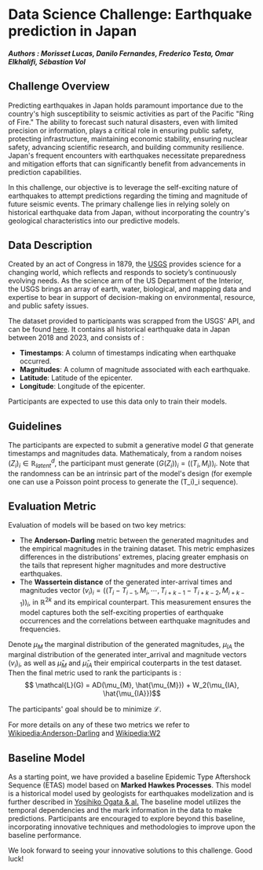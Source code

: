 # Data Science Challenge: Earthquake prediction in Japan
##### Authors : Morisset Lucas, Danilo Fernandes, Frederico Testa, Omar Elkhalifi, Sébastion Vol

## Challenge Overview

Predicting earthquakes in Japan holds paramount importance due to the country's high susceptibility to seismic activities as part of the Pacific "Ring of Fire." The ability to forecast such natural disasters, even with limited precision or information, plays a critical role in ensuring public safety, protecting infrastructure, maintaining economic stability, ensuring nuclear safety, advancing scientific research, and building community resilience. Japan's frequent encounters with earthquakes necessitate preparedness and mitigation efforts that can significantly benefit from advancements in prediction capabilities. 

In this challenge, our objective is to leverage the self-exciting nature of earthquakes to attempt predictions regarding the timing and magnitude of future seismic events. The primary challenge lies in relying solely on historical earthquake data from Japan, without incorporating the country's geological characteristics into our predictive models.

## Data Description

Created by an act of Congress in 1879, the [USGS](https://www.usgs.gov/) provides science for a changing world, which reflects and responds to society’s continuously evolving needs. As the science arm of the US Department of the Interior, the USGS brings an array of earth, water, biological, and mapping data and expertise to bear in support of decision-making on environmental, resource, and public safety issues.

The dataset provided to participants was scrapped from the USGS' API, and can be found [here](https://earthquake.usgs.gov/fdsnws/event/1/). It contains all historical earthquake data in Japan between 2018 and 2023, and consists of :
- **Timestamps**: A column of timestamps indicating when earthquake occurred.
- **Magnitudes**: A column of magnitude associated with each earthquake.
- **Latitude**: Latitude of the epicenter.
- **Longitude**: Longitude of the epicenter.

Participants are expected to use this data only to train their models.

## Guidelines

The participants are expected to submit a generative model $G$ that generate timestamps and magnitudes data. Mathematicaly, from a random noises $(Z_i)_i \in \mathbb{R}^d_{latent}$, the participant must generate $(G(Z_i))_i = ((T_i,M_i))_i$. Note that the randomness can be an intrinsic part of the model's design (for exemple one can use a Poisson point process to generate the (T_i)_i sequence). 

## Evaluation Metric

Evaluation of models will be based on two key metrics:
- The **Anderson-Darling** metric between the generated magnitudes and the empirical magnitudes in the training dataset. This metric emphasizes differences in the distributions' extremes, placing greater emphasis on the tails that represent higher magnitudes and more destructive earthquakes.
- The **Wassertein distance** of the generated inter-arrival times and magnitudes vector $(v_i)_i = ((T_{i}-T_{i-1},M_i,\cdots,T_{i+k-1}-T_{i+k-2},M_{i+k-1}))_i$, in $\mathbb{R}^{2k}$ and its empirical counterpart. This measurement ensures the model captures both the self-exciting properties of earthquake occurrences and the correlations between earthquake magnitudes and frequencies.


Denote $\mu_{M}$ the marginal distribution of the generated magnitudes, $\mu_{IA}$ the marginal distribution of the generated inter_arrival and magnitude vectors $(v_i)_i$, as well as $\hat{\mu}_{M}$ and $\hat{\mu}_{IA}$ their empirical couterparts in the test dataset. Then the final metric used to rank the participants is :
$$ \mathcal{L}(G) = AD(\mu_{M}, \hat{\mu_{M}}) + W_2(\mu_{IA}, \hat{\mu_{IA}})$$

The participants' goal should be to minimize $\mathcal{L}$.

For more details on any of these two metrics we refer to [Wikipedia:Anderson-Darling](https://en.wikipedia.org/wiki/Anderson%E2%80%93Darling_test) and [Wikipedia:W2](https://en.wikipedia.org/wiki/Wasserstein_metric)

## Baseline Model

As a starting point, we have provided a baseline Epidemic Type Aftershock Sequence (ETAS) model based on **Marked Hawkes Processes**. This model is a historical model used by geologists for earthquakes modelization and is further described in [Yosihiko Ogata & al.](https://link.springer.com/article/10.1023/A:1003403601725) The baseline model utilizes the temporal dependencies and the mark information in the data to make predictions. Participants are encouraged to explore beyond this baseline, incorporating innovative techniques and methodologies to improve upon the baseline performance.

We look forward to seeing your innovative solutions to this challenge. Good luck!